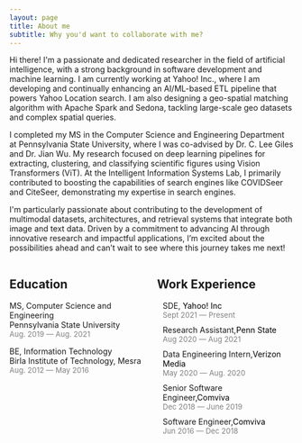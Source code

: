 ```yaml
---
layout: page
title: About me
subtitle: Why you'd want to collaborate with me?
---
```


Hi there! I'm a passionate and dedicated researcher in the field of artificial intelligence, with a strong background in software development and machine learning. I am currently working at Yahoo! Inc., where I am developing and continually enhancing an AI/ML-based ETL pipeline that powers Yahoo Location search. I am also designing a geo-spatial matching algorithm with Apache Spark and Sedona, tackling large-scale geo datasets and complex spatial queries.

I completed my MS in the Computer Science and Engineering Department at Pennsylvania State University, where I was co-advised by Dr. C. Lee Giles and Dr. Jian Wu. My research focused on deep learning pipelines for extracting, clustering, and classifying scientific figures using Vision Transformers (ViT). At the Intelligent Information Systems Lab, I primarily contributed to boosting the capabilities of search engines like COVIDSeer and CiteSeer, demonstrating my expertise in search engines.

I'm particularly passionate about contributing to the development of multimodal datasets, architectures, and retrieval systems that integrate both image and text data. Driven by a commitment to advancing AI through innovative research and impactful applications, I’m excited about the possibilities ahead and can’t wait to see where this journey takes me next!

<div style="display: flex; justify-content: space-between;">

<div style="flex: 1; padding-right: 10px;">

<h2>Education</h2>

<p>MS, Computer Science and Engineering<br>
Pennsylvania State University<br>
<span style="font-size: small; color: grey;">Aug. 2019 — Aug. 2021</span></p>

<p>BE, Information Technology<br>
Birla Institute of Technology, Mesra<br>
<span style="font-size: small; color: grey;">Aug. 2012 — May 2016</span></p>

</div>

<div style="flex: 1; padding-left: 10px;">

<h2>Work Experience</h2>

<p style="margin: 10px;">SDE,<span style="color: black;"> Yahoo! Inc</span><br>
<span style="font-size: small; color: grey;">Sept 2021 — Present</span></p>
<p style="margin: 10px;">Research Assistant,<span style="color: black;">Penn State</span><br>
<span style="font-size: small; color: grey;">Aug 2020 — Aug 2021</span></p>
<p style="margin: 10px;">Data Engineering Intern,<span style="color: black;">Verizon Media</span><br> 
<span style="font-size: small; color: grey;">May 2020 — Aug. 2020</span></p>
<p style="margin: 10px;">Senior Software Engineer,<span style="color: black;">Comviva</span><br>
<span style="font-size: small; color: grey;">Dec 2018 — June 2019</span></p>
<p style="margin: 10px;">Software Engineer,<span style="color: black;">Comviva</span><br>
<span style="font-size: small; color: grey;">Jun 2016 — Dec 2018</span></p>

</div>

</div>
